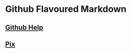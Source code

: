 # Github Flavoured Markdown

## [Github Help](https://help.github.com/en)

## [Pix](https://github.com/fbw-wd-23-d03a/bdl-publishing-authoring-Friedemann84)

